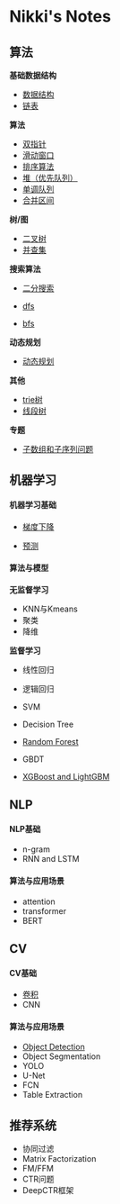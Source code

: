 # Nikki's Notes

## 算法

**基础数据结构**

+ [数据结构](algorithm/data_structures.md)
+ [链表](algorithm/linked_list.md)

**算法**

+ [双指针](algorithm/double_pointers.md)
+ [滑动窗口](algorithm/sliding_windows.md)
+ [排序算法](algorithm/sort.md)
+ [堆（优先队列）](algorithm/heap.md)
+ [单调队列](algorithm/)
+ [合并区间](algorithm/merge_intervals.md)

**树/图**

+ [二叉树](algorithm/tree.md)
+ [并查集](algorithm/)

**搜索算法**

+ [二分搜索](algorithm/bisect.md)

+ [dfs](algorithm/dfs.md)
+ [bfs](algorithm/bfs.md)

**动态规划**

+ [动态规划](algorithm/dp.md)

**其他**

+ [trie树](algorithm/trie_tree.md)
+ [线段树](algorithm/segment_tree.md)

**专题**
+ [子数组和子序列问题](algorithm/sub_array.md)

## 机器学习
#### **机器学习基础**

- [梯度下降](ml/gd.md)

- [预测](ml/predictions.md)

#### **算法与模型**

**无监督学习**

- KNN与Kmeans
- 聚类
- 降维

**监督学习**

- 线性回归
- 逻辑回归
- SVM
- Decision Tree
- [Random Forest](ml/rf.md)
- GBDT

- [XGBoost and LightGBM](ml/LGBM.md)

## NLP

#### **NLP基础**

- n-gram
- RNN and LSTM

#### **算法与应用场景**

- attention
- transformer
- BERT

## CV

#### **CV基础**

- [卷积](ml/convolution.md)
- CNN

#### **算法与应用场景**

- [Object Detection](ml/object_detection.md)
- Object Segmentation
- YOLO
- U-Net
- FCN
- Table Extraction



## 推荐系统

- 协同过滤
- Matrix Factorization
- FM/FFM
- CTR问题
- DeepCTR框架
